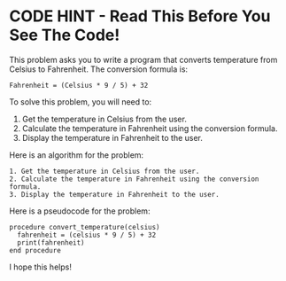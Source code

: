 # CODE HINT - Read This Before You See The Code!

This problem asks you to write a program that converts temperature from Celsius to Fahrenheit. The conversion formula is:

```
Fahrenheit = (Celsius * 9 / 5) + 32
```

To solve this problem, you will need to:

1. Get the temperature in Celsius from the user.
2. Calculate the temperature in Fahrenheit using the conversion formula.
3. Display the temperature in Fahrenheit to the user.

Here is an algorithm for the problem:

```
1. Get the temperature in Celsius from the user.
2. Calculate the temperature in Fahrenheit using the conversion formula.
3. Display the temperature in Fahrenheit to the user.
```

Here is a pseudocode for the problem:

```
procedure convert_temperature(celsius)
  fahrenheit = (celsius * 9 / 5) + 32
  print(fahrenheit)
end procedure
```

I hope this helps!